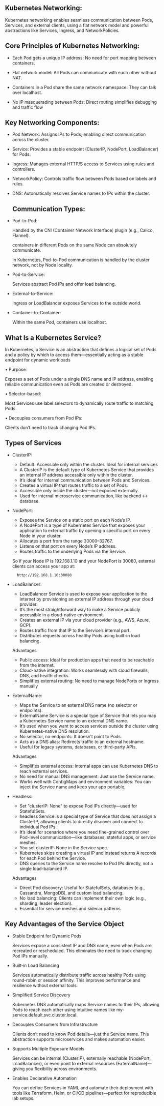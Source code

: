 Kubernetes Networking:
---------------------

Kubernetes networking enables seamless communication between Pods, Services, and external clients, using a flat network model and powerful abstractions like Services, Ingress, and NetworkPolicies.

Core Principles of Kubernetes Networking:
-----------------------------------------

- Each Pod gets a unique IP address:
    No need for port mapping between containers.

- Flat network model:
    All Pods can communicate with each other without NAT.

- Containers in a Pod share the same network namespace:
    They can talk over localhost.

- No IP masquerading between Pods: 
    Direct routing simplifies debugging and traffic flow

Key Networking Components:
--------------------------
- Pod Network:
    Assigns IPs to Pods, enabling direct communication across the cluster.

- Service:
    Provides a stable endpoint (ClusterIP, NodePort, LoadBalancer) for Pods.

- Ingress:
    Manages external HTTP/S access to Services using rules and controllers.

- NetworkPolicy:
    Controls traffic flow between Pods based on labels and rules.

- DNS:
    Automatically resolves Service names to IPs within the cluster.



  Communication Types:
  ---------------------

- Pod-to-Pod:
  
    Handled by the CNI (Container Network Interface) plugin (e.g., Calico, Flannel).
  
    containers in different Pods on the same Node can absolutely communicate.
  
    In Kubernetes, Pod-to-Pod communication is handled by the cluster network, not by Node locality.

- Pod-to-Service:
  
    Services abstract Pod IPs and offer load balancing.

- External-to-Service:
 
    Ingress or LoadBalancer exposes Services to the outside world.

- Container-to-Container:
  
    Within the same Pod, containers use localhost.

What Is a Kubernetes Service?
-----------------------------

  In Kubernetes, a Service is an abstraction that defines a logical set of Pods and a policy by which to access them—essentially acting   as a stable endpoint for dynamic workloads


• Purpose: 

  Exposes a set of Pods under a single DNS name and IP address, enabling reliable communication even as Pods are created or destroyed.

• Selector-based: 
  
  Most Services use label selectors to dynamically route traffic to matching Pods.

• Decouples consumers from Pod IPs:
 
   Clients don’t need to track changing Pod IPs.

Types of Services
-----------------

- ClusterIP:
  
  *  Default. Accessible only within the cluster. Ideal for internal services
  *  A ClusterIP is the default type of Kubernetes Service that provides an internal IP address accessible only within the cluster.
  *  It’s ideal for internal communication between Pods and Services.
  *  Creates a virtual IP that routes traffic to a set of Pods.
  *  Accessible only inside the cluster—not exposed externally.
  *  Used for internal microservice communication, like backend ↔ database.


- NodePort:
  
   * Exposes the Service on a static port on each Node’s IP.
   * A NodePort is a type of Kubernetes Service that exposes your application to external traffic by opening a specific port on every Node in your cluster.
   * Allocates a port from the range 30000–32767.
   * Listens on that port on every Node’s IP address.
   * Routes traffic to the underlying Pods via the Service.
 
  So if your Node IP is 192.168.1.10 and your NodePort is 30080, external clients can access your app at:

        http://192.168.1.10:30080

- LoadBalancer:

    * LoadBalancer Service is used to expose your application to the internet by provisioning an external IP address through your cloud provider.
    * It’s the most straightforward way to make a Service publicly accessible in a cloud-native environment.
    * Creates an external IP via your cloud provider (e.g., AWS, Azure, GCP).
    * Routes traffic from that IP to the Service’s internal port.
    * Distributes requests across healthy Pods using built-in load balancing.
  
  Advantages
   * Public access: Ideal for production apps that need to be reachable from the internet.
   * Cloud-native integration: Works seamlessly with cloud firewalls, DNS, and health checks.
   * Simplifies external routing: No need to manage NodePorts or Ingress manually

- ExternalName:
  
  *  Maps the Service to an external DNS name (no selector or endpoints).
  *   ExternalName Service is a special type of Service that lets you map a Kubernetes Service name to an external DNS name.
  *   It’s used when you want to access services outside the cluster using Kubernetes-native DNS resolution.
  *   No selector, no endpoints: It doesn’t point to Pods.
  *   Acts as a DNS alias: Redirects traffic to an external hostname.
  *   Useful for legacy systems, databases, or third-party APIs.
  
   Advantages
  * Simplifies external access:  Internal apps can use Kubernetes DNS to reach external services.
  * No need for manual DNS management: Just use the Service name.
  *	Works well with ConfigMaps and environment variables: You can inject the Service name and keep your app portable.


- Headless:
  
    * Set "clusterIP: None" to expose Pod IPs directly—used for StatefulSets.
    *  headless Service is a special type of Service that does not assign a ClusterIP, allowing clients to directly discover and connect to individual Pod IPs.
    *  It’s ideal for scenarios where you need fine-grained control over Pod-level communication—like databases, stateful apps, or service meshes.
    * You set clusterIP: None in the Service spec.
    *  Kubernetes skips creating a virtual IP and instead returns A records for each Pod behind the Service.
    *   DNS queries to the Service name resolve to Pod IPs directly, not a single load-balanced IP.
       
   Advantages

   * Direct Pod discovery: Useful for StatefulSets, databases (e.g., Cassandra, MongoDB), and custom load balancing.
   * No load balancing: Clients can implement their own logic (e.g., sharding, leader election).
   * Essential for service meshes and sidecar patterns.

Key Advantages of the Service Object
------------------------------------
- Stable Endpoint for Dynamic Pods
  
   Services expose a consistent IP and DNS name, even when Pods are recreated or rescheduled.
   This eliminates the need to track changing Pod IPs manually.

- Built-in Load Balancing
 
  Services automatically distribute traffic across healthy Pods using round-robin or session affinity.
  This improves performance and resilience without external tools.

- Simplified Service Discovery

  Kubernetes DNS automatically maps Service names to their IPs, allowing Pods to reach each other using intuitive names like my-service.default.svc.cluster.local.

- Decouples Consumers from Infrastructure
  
  Clients don’t need to know Pod details—just the Service name. This abstraction supports microservices and makes automation easier.

- Supports Multiple Exposure Models
  
  Services can be internal (ClusterIP), externally reachable (NodePort, LoadBalancer), or even point to external resources (ExternalName)—giving you flexibility across environments.

- Enables Declarative Automation
  
  You can define Services in YAML and automate their deployment with tools like Terraform, Helm, or CI/CD pipelines—perfect for reproducible lab setups.



